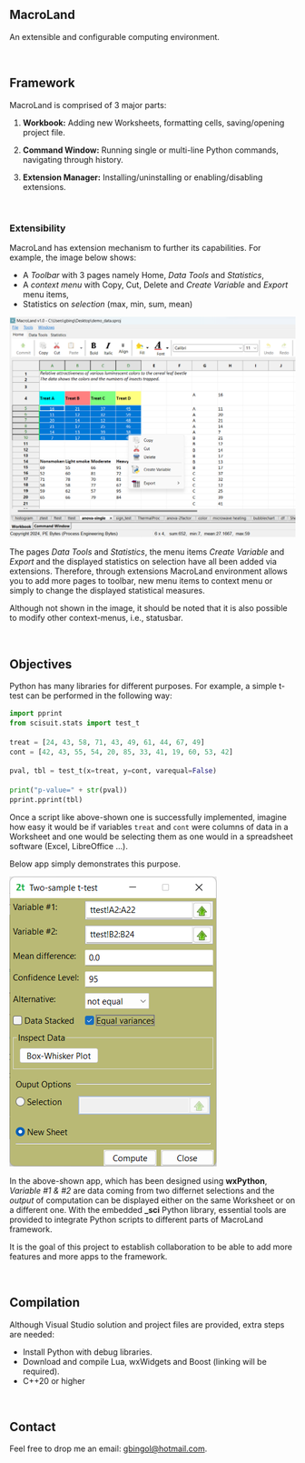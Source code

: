 ## MacroLand

An extensible and configurable computing environment. 



&nbsp;



## Framework

MacroLand is comprised of 3 major parts:

1. **Workbook:** Adding new Worksheets, formatting cells, saving/opening project file.

2. **Command Window:** Running single or multi-line Python commands, navigating through
history.

3. **Extension Manager:** Installing/uninstalling or enabling/disabling extensions.

&nbsp;

### Extensibility

MacroLand has extension mechanism to further its capabilities. For example, the image below shows:

- A *Toolbar* with 3 pages namely Home, *Data Tools* and *Statistics*,
- A *context menu* with Copy, Cut, Delete and *Create Variable* and *Export* menu items,
- Statistics on *selection* (max, min, sum, mean)


![Workbook](workbook.png)


The pages *Data Tools* and *Statistics*, the menu items *Create Variable* and *Export* 
and the displayed statistics on selection have all been added via extensions. Therefore, 
through extensions MacroLand environment allows you to add more pages to toolbar, new 
menu items to context menu or simply to change the displayed statistical measures. 

Although not shown in the image, it should be noted that it is also possible to 
modify other context-menus, i.e., statusbar.



&nbsp;



## Objectives 

Python has many libraries for different purposes. For example, a simple t-test can be 
performed in the following way:

```Python
import pprint
from scisuit.stats import test_t

treat = [24, 43, 58, 71, 43, 49, 61, 44, 67, 49]
cont = [42, 43, 55, 54, 20, 85, 33, 41, 19, 60, 53, 42]

pval, tbl = test_t(x=treat, y=cont, varequal=False)

print("p-value=" + str(pval))
pprint.pprint(tbl) 
```

Once a script like above-shown one is successfully implemented, imagine how
easy it would be if variables `treat` and `cont` were columns of data in 
a Worksheet and one would be selecting them 
as one would in a spreadsheet software (Excel, LibreOffice ...).

Below app simply demonstrates this purpose.


![2-sample t-test app](ttest_2sample.png)


In the above-shown app, which has been designed using **wxPython**,
*Variable #1 & #2* are data coming from two differnet selections and 
the *output* of computation can be displayed either on 
the same Worksheet or on a different one. 
With the embedded **_sci** Python library, essential tools are provided to 
integrate Python scripts to different parts of MacroLand framework.

It is the goal of this project to establish collaboration to 
be able to add more features and more apps to the framework.




&nbsp;




## Compilation

Although Visual Studio solution and project files are provided,
extra steps are needed:

- Install Python with debug libraries.
- Download and compile Lua, wxWidgets and Boost (linking will be required).
- C++20 or higher  



&nbsp;



## Contact

Feel free to drop me an email: gbingol@hotmail.com.